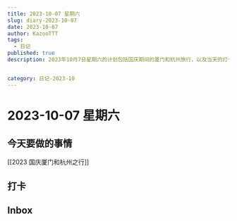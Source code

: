 ```yaml
---
title: 2023-10-07 星期六
slug: diary-2023-10-07
date: 2023-10-07
author: KazooTTT
tags:
  - 日记
published: true
description: 2023年10月7日星期六的计划包括国庆期间的厦门和杭州旅行，以及当天的打卡和待办事项。


category: 日记-2023-10
---
```


# 2023-10-07 星期六

<!-- start of weread -->
<!-- end of weread -->

## 今天要做的事情

[[2023 国庆厦门和杭州之行]]

## 打卡

## Inbox